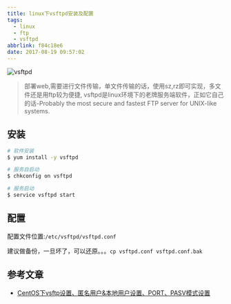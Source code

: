 ```yaml
---
title: linux下vsftpd安装及配置
tags:
  - linux
  - ftp
  - vsftpd
abbrlink: f84c18e6
date: 2017-08-19 09:57:02
---
```

![vsftpd](http://static.1991421.cn/blog/2017-08-26-082519.jpg)

> 部署web,需要进行文件传输，单文件传输的话，使用sz,rz即可实现，多文件还是用ftp较为便捷,
vsftpd是linux环境下的老牌服务端软件，正如它自己的话-Probably the most secure and fastest FTP server for UNIX-like systems.

## 安装

```bash
# 软件安装
$ yum install -y vsftpd

# 服务自启动
$ chkconfig on vsftpd

# 服务启动
$ service vsftpd start

```

## 配置
配置文件位置:`/etc/vsftpd/vsftpd.conf`

建议做备份，一旦坏了，可以还原。。。`cp vsftpd.conf vsftpd.conf.bak`

## 参考文章
+ [CentOS下vsftp设置、匿名用户&本地用户设置、PORT、PASV模式设置](http://desert3.iteye.com/blog/1685734)


